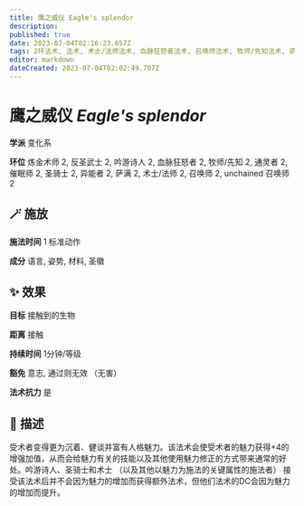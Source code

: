 ```yaml
---
title: 鹰之威仪 Eagle's splendor
description: 
published: true
date: 2023-07-04T02:16:23.657Z
tags: 2环法术, 法术, 术士/法师法术, 血脉狂怒者法术, 召唤师法术, 牧师/先知法术, 萨满法术, unchained 召唤师法术, 吟游诗人法术, 变化系, 炼金术师法术, 异能者法术, 催眠师法术, 通灵者法术, 反圣武士法术, 圣骑士法术
editor: markdown
dateCreated: 2023-07-04T02:02:49.707Z
---
```


# **鹰之威仪** *Eagle's splendor*

**学派** 变化系 

**环位** 炼金术师 2, 反圣武士 2, 吟游诗人 2, 血脉狂怒者 2, 牧师/先知 2, 通灵者 2, 催眠师 2, 圣骑士 2, 异能者 2, 萨满 2, 术士/法师 2, 召唤师 2, unchained 召唤师 2

## 🪄 施放

**施法时间** 1 标准动作

**成分** 语言, 姿势, 材料, 圣徽

## ✨ 效果 

**目标** 接触到的生物 

**距离** 接触  

**持续时间** 1分钟/等级 

**豁免** 意志, 通过则无效 （无害）

**法术抗力** 是

## 📖 描述

受术者变得更为沉着、健谈并富有人格魅力。该法术会使受术者的魅力获得+4的增强加值，从而会给魅力有关的技能以及其他使用魅力修正的方式带来通常的好处。吟游诗人、圣骑士和术士 （以及其他以魅力为施法的关键属性的施法者） 接受该法术后并不会因为魅力的增加而获得额外法术，但他们法术的DC会因为魅力的增加而提升。
    